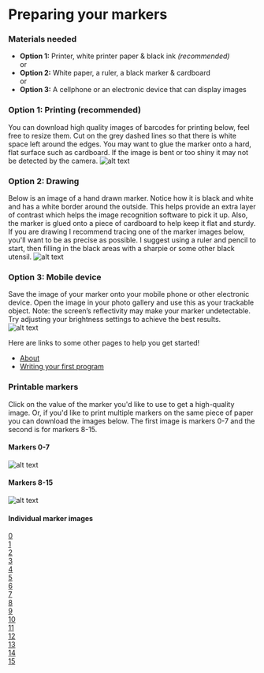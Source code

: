 # Preparing your markers


### Materials needed
*  __Option 1:__ Printer, white printer paper & black ink _(recommended)_  
or
*  __Option 2:__ White paper, a ruler, a black marker & cardboard   
or
*  __Option 3:__ A cellphone or an electronic device that can display images  

### Option 1: Printing (recommended)
You can download high quality images of barcodes for printing below, feel free to resize them.
Cut on the grey dashed lines so that there is white space left around the edges.
You may want to glue the marker onto a hard, flat surface such as cardboard. If the image is bent or too shiny it may not be detected by the camera.
![alt text](/static/markers-printed.jpg)

### Option 2: Drawing
Below is an image of a hand drawn marker. Notice how it is black and white and has a white border around the outside. This helps provide an extra layer of contrast which helps the image recognition software to pick it up. Also, the marker is glued onto a piece of cardboard to help keep it flat and sturdy. If you are drawing I recommend tracing one of the marker images below, you'll want to be as precise as possible.  I suggest using a ruler and pencil to start, then filling in the black areas with a sharpie or some other black utensil.
![alt text](/static/drawn_marker.jpg)


### Option 3: Mobile device
Save the image of your marker onto your mobile phone or other electronic device. Open the image in your photo gallery and use this as your trackable object. Note: the screen’s reflectivity may make your marker undetectable. Try adjusting your brightness settings to achieve the best results.  
![alt text](/static/phone_marker.jpg)


Here are links to some other pages to help you get started!
* [About](/about)
* [Writing your first program](/program)  

### Printable markers
Click on the value of the marker you'd like to use to get a high-quality image. Or, if you'd like to print multiple markers on the same piece of paper you can download the images below. The first image is markers 0-7 and the second is for markers 8-15.  

#### Markers 0-7  
![alt text](/static/AR_MARKER_CODES/0-7.png)

#### Markers 8-15  
![alt text](/static/AR_MARKER_CODES/8-15.png)

#### Individual marker images
[0](static/AR_MARKER_CODES/00.png)  
[1](static/AR_MARKER_CODES/01.png)  
[2](static/AR_MARKER_CODES/02.png)  
[3](static/AR_MARKER_CODES/03.png)  
[4](static/AR_MARKER_CODES/04.png)  
[5](static/AR_MARKER_CODES/05.png)  
[6](static/AR_MARKER_CODES/06.png)  
[7](static/AR_MARKER_CODES/07.png)  
[8](static/AR_MARKER_CODES/08.png)  
[9](static/AR_MARKER_CODES/09.png)  
[10](static/AR_MARKER_CODES/10.png)  
[11](static/AR_MARKER_CODES/11.png)  
[12](static/AR_MARKER_CODES/12.png)  
[13](static/AR_MARKER_CODES/13.png)  
[14](static/AR_MARKER_CODES/14.png)  
[15](static/AR_MARKER_CODES/15.png)  

